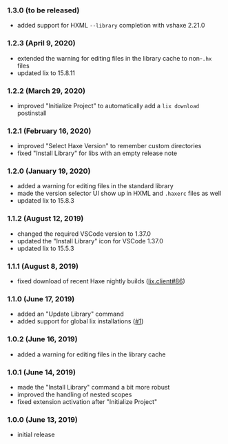### 1.3.0 (to be released)

- added support for HXML `--library` completion with vshaxe 2.21.0

### 1.2.3 (April 9, 2020)

- extended the warning for editing files in the library cache to non-`.hx` files
- updated lix to 15.8.11

### 1.2.2 (March 29, 2020)

- improved "Initialize Project" to automatically add a `lix download` postinstall

### 1.2.1 (February 16, 2020)

- improved "Select Haxe Version" to remember custom directories
- fixed "Install Library" for libs with an empty release note

### 1.2.0 (January 19, 2020)

- added a warning for editing files in the standard library
- made the version selector UI show up in HXML and `.haxerc` files as well
- updated lix to 15.8.3

### 1.1.2 (August 12, 2019)

- changed the required VSCode version to 1.37.0
- updated the "Install Library" icon for VSCode 1.37.0
- updated lix to 15.5.3

### 1.1.1 (August 8, 2019)

- fixed download of recent Haxe nightly builds ([lix.client#86](https://github.com/lix-pm/lix.client/pull/86))

### 1.1.0 (June 17, 2019)

- added an "Update Library" command
- added support for global lix installations ([#1](https://github.com/lix-pm/lix.vscode/issues/1))

### 1.0.2 (June 16, 2019)

- added a warning for editing files in the library cache

### 1.0.1 (June 14, 2019)

- made the "Install Library" command a bit more robust
- improved the handling of nested scopes
- fixed extension activation after "Initialize Project"

### 1.0.0 (June 13, 2019)

- initial release
